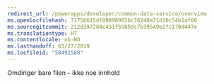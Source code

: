 ```yaml
---
redirect_url: /powerapps/developer/common-data-service/overview
ms.openlocfilehash: 71756615df89898985bc78240a71d10c54b1af00
ms.sourcegitcommit: 212d397284c431f5989dc7b39549e2fc170d447e
ms.translationtype: HT
ms.contentlocale: nb-NO
ms.lasthandoff: 03/27/2019
ms.locfileid: "58491508"
---
```

Omdiriger bare filen – ikke noe innhold